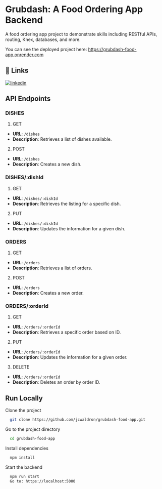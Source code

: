 
# Grubdash: A Food Ordering App Backend

A food ordering app project to demonstrate skills including RESTful APIs, routing, Knex, databases, and more.

You can see the deployed project here: https://grubdash-food-app.onrender.com 
## 🔗 Links
[![linkedin](https://img.shields.io/badge/linkedin-0A66C2?style=for-the-badge&logo=linkedin&logoColor=white)](https://www.linkedin.com/in/jessica-c-waldron/)


## API Endpoints

### DISHES
1. GET
- **URL**: `/dishes`
- **Description**: Retrieves a list of dishes available.

2. POST
- **URL**: `/dishes`
- **Description**: Creates a new dish.


### DISHES/:dishId
1. GET
- **URL**: `/dishes/:dishId`
- **Description**: Retrieves the listing for a specific dish.

2. PUT
- **URL**: `/dishes/:dishId`
- **Description**: Updates the information for a given dish.

### ORDERS
1. GET
- **URL**: `/orders`
- **Description**: Retrieves a list of orders.

2.  POST
- **URL**: `/orders`
- **Description**: Creates a new order.


### ORDERS/:orderId
1. GET
- **URL**: `/orders/:orderId`
- **Description**: Retrieves a specific order based on ID.

2. PUT
- **URL**: `/orders/:orderId`
- **Description**: Updates the information for a given order.

3. DELETE
- **URL**: `/orders/:orderId`
- **Description**: Deletes an order by order ID.
## Run Locally

Clone the project

```bash
  git clone https://github.com/jcwaldron/grubdash-food-app.git
```

Go to the project directory

```bash
  cd grubdash-food-app
```

Install dependencies

```bash
  npm install
```

Start the backend

```bash
  npm run start
  Go to: https://localhost:5000
```
